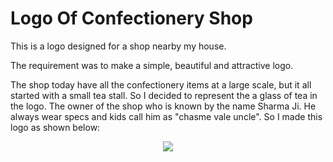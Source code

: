 # Logo Of Confectionery Shop

This is a logo designed for a shop nearby my house. 

The requirement was to make a simple, beautiful and attractive logo. 

The shop today have  all the confectionery items at a large scale, but it all started with a small tea stall. So I decided to represent the a glass of tea in the logo. The owner of the shop who is known by the name Sharma Ji. He always wear specs and kids call him as "chasme vale uncle". So I made this logo as shown below: 

<p text align="center"><img src="https://user-images.githubusercontent.com/54719422/96330752-682e1280-1075-11eb-9fba-a4f1ef2255c2.jpg"></p>

